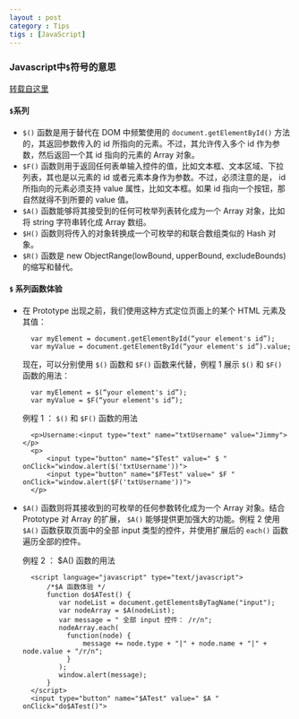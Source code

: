 ```yaml
---
layout : post
category : Tips
tigs : [JavaScript]
--- 
```


### Javascript中`$`符号的意思

[转载自这里](http://blog.csdn.net/xiangrong530/archive/2007/12/04/1916741.aspx)

#### `$`系列  

* `$()` 函数是用于替代在 DOM 中频繁使用的 `document.getElementById()` 方法的，其返回参数传入的 id 所指向的元素。不过，其允许传入多个 id 作为参数，然后返回一个其 id 指向的元素的 Array 对象。  
* `$F()` 函数则用于返回任何表单输入控件的值，比如文本框、文本区域、下拉列表，其也是以元素的 id 或者元素本身作为参数。不过，必须注意的是， id 所指向的元素必须支持 value 属性，比如文本框。如果 id 指向一个按钮，那自然就得不到所要的 value 值。  
* `$A()` 函数能够将其接受到的任何可枚举列表转化成为一个 Array 对象，比如将 string 字符串转化成 Array 数组。   
* `$H()` 函数则将传入的对象转换成一个可枚举的和联合数组类似的 Hash 对象。  
* `$R()` 函数是 new ObjectRange(lowBound, upperBound, excludeBounds) 的缩写和替代。  

#### `$` 系列函数体验
* 在 Prototype 出现之前，我们使用这种方式定位页面上的某个 HTML 元素及其值：
		
		var myElement = document.getElementById(“your element's id”);
		var myValue = document.getElementById(“your element's id”).value;
	
	现在，可以分别使用 `$()` 函数和 `$F()` 函数来代替，例程 1 展示 `$()` 和 `$F()` 函数的用法：

		var myElement = $(“your element's id”);
		var myValue = $F(“your element's id”);
 
	例程 1 ： `$()` 和 `$F()` 函数的用法
 
		<p>Username:<input type="text" name="txtUsername" value="Jimmy"></p>
		<p>
			<input type="button" name="$Test" value=" $ " onClick="window.alert($('txtUsername'))">
			<input type="button" name="$FTest" value=" $F " onClick="window.alert($F('txtUsername'))">
		</p>
 
* `$A()` 函数则将其接收到的可枚举的任何参数转化成为一个 Array 对象。结合 Prototype 对 Array 的扩展， `$A()` 能够提供更加强大的功能。例程 2 使用 `$A()` 函数获取页面中的全部 input 类型的控件，并使用扩展后的 `each()` 函数遍历全部的控件。  

	例程 2 ： $A() 函数的用法  
	
		<script language="javascript" type="text/javascript">
			/*$A 函数体验 */
			function do$ATest() {
		       var nodeList = document.getElementsByTagName("input");
		       var nodeArray = $A(nodeList);
		       var message = " 全部 input 控件： /r/n";
		       nodeArray.each(
		         function(node) {
		             message += node.type + "|" + node.name + "|" + node.value + "/r/n";
		         }
		       );
		       window.alert(message);
			}
		</script>  
		<input type="button" name="$ATest" value=" $A " onClick="do$ATest()">
